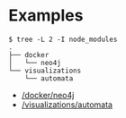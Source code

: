 # Examples

```
$ tree -L 2 -I node_modules
.
├── docker
│   └── neo4j
└── visualizations
    └── automata
```

* [/docker/neo4j](/docker/neo4j)
* [/visualizations/automata](/visualizations/automata)
